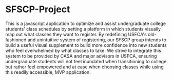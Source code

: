 # SFSCP-Project
 This is a javascript application to optimize and assist undergraduate college students' class schedules by setting a platform in which students visually map out what classes they want to register. By redefining USFCA's old-fashioned and unintuitive system of registering, our SFSCP group intends to build a useful visual supplement to build more confidence into new students who feel overwhelmed by what classes to take. We strive to integrate this system to be provided by CASA and major advisors in USFCA, ensuring undergraduate students will not feel inundated when transitioning to college but rather feel empowered and at ease when choosing classes while using this readily accessible, MVP application.
